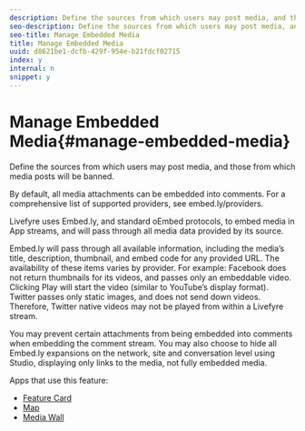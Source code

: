 ```yaml
---
description: Define the sources from which users may post media, and those from which media posts will be banned.
seo-description: Define the sources from which users may post media, and those from which media posts will be banned.
seo-title: Manage Embedded Media
title: Manage Embedded Media
uuid: d8621be1-dcfb-429f-954e-b21fdcf02715
index: y
internal: n
snippet: y
---
```


# Manage Embedded Media{#manage-embedded-media}

Define the sources from which users may post media, and those from which media posts will be banned.

By default, all media attachments can be embedded into comments. For a comprehensive list of supported providers, see embed.ly/providers.

Livefyre uses Embed.ly, and standard oEmbed protocols, to embed media in App streams, and will pass through all media data provided by its source.

Embed.ly will pass through all available information, including the media’s title, description, thumbnail, and embed code for any provided URL. The availability of these items varies by provider. For example: Facebook does not return thumbnails for its videos, and passes only an embeddable video. Clicking Play will start the video (similar to YouTube’s display format). Twitter passes only static images, and does not send down videos. Therefore, Twitter native videos may not be played from within a Livefyre stream.

You may prevent certain attachments from being embedded into comments when embedding the comment stream. You may also choose to hide all Embed.ly expansions on the network, site and conversation level using Studio, displaying only links to the media, not fully embedded media.

Apps that use this feature:

* [Feature Card](../../c-about-apps/c-feature-card-app/c-feature-card-app.md#c_feature_card_app) 
* [Map](../../c-about-apps/c-map-app/c-map-app.md#c_map_app) 
* [Media Wall](../../c-about-apps/c-media-wall-app/c-media-wall-app.md#c_media_wall_app)

